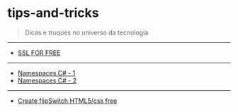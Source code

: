 # tips-and-tricks
>Dicas e truques no universo da tecnologia
---
- [SSL FOR FREE](https://www.sslforfree.com/) 
---
- [Namespaces C# - 1 ](https://www.caelum.com.br/apostila-csharp-orientacao-objetos/namespaces/)
- [Namespaces C# - 2 ](http://www.linhadecodigo.com.br/artigo/2320/namespaces-classes-parciais-e-metodos-virtuais-em-csharp.aspx)
---
- [Create flipSwitch HTML5/css free](https://proto.io/freebies/onoff/)


